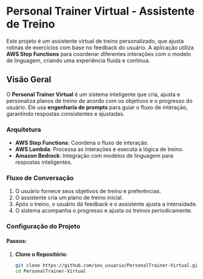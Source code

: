 # Personal Trainer Virtual - Assistente de Treino

Este projeto é um assistente virtual de treino personalizado, que ajusta rotinas de exercícios com base no feedback do usuário. A aplicação utiliza **AWS Step Functions** para coordenar diferentes interações com o modelo de linguagem, criando uma experiência fluida e contínua.

## Visão Geral

O **Personal Trainer Virtual** é um sistema inteligente que cria, ajusta e personaliza planos de treino de acordo com os objetivos e o progresso do usuário. Ele usa **engenharia de prompts** para guiar o fluxo de interação, garantindo respostas consistentes e ajustadas.

### Arquitetura

- **AWS Step Functions**: Coordena o fluxo de interação.
- **AWS Lambda**: Processa as interações e executa a lógica de treino.
- **Amazon Bedrock**: Integração com modelos de linguagem para respostas inteligentes.

### Fluxo de Conversação

1. O usuário fornece seus objetivos de treino e preferências.
2. O assistente cria um plano de treino inicial.
3. Após o treino, o usuário dá feedback e o assistente ajusta a intensidade.
4. O sistema acompanha o progresso e ajusta os treinos periodicamente.

### Configuração do Projeto

#### Passos:

1. **Clone o Repositório**:

   ```bash
   git clone https://github.com/seu_usuario/PersonalTrainer-Virtual.git
   cd PersonalTrainer-Virtual
